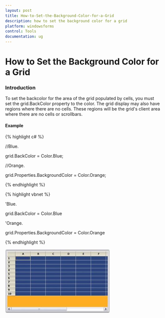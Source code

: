 ```yaml
---
layout: post
title: How-to-Set-the-Background-Color-for-a-Grid
description: how to set the background color for a grid
platform: windowsforms
control: Tools
documentation: ug
---
```


# How to Set the Background Color for a Grid

### Introduction

To set the backcolor for the area of the grid populated by cells, you must set the grid.BackColor property to the color. The grid display may also have regions where there are no cells. These regions will be the grid's client area where there are no cells or scrollbars. 

#### Example

{% highlight c# %}



//Blue.

grid.BackColor = Color.Blue;



//Orange.

grid.Properties.BackgroundColor = Color.Orange;

{% endhighlight %}

{% highlight vbnet %}



'Blue.

grid.BackColor = Color.Blue



'Orange.

grid.Properties.BackgroundColor = Color.Orange

{% endhighlight %}

![](How-to-Set-the-Background-Color-for-a-Grid_images/How-to-Set-the-Background-Color-for-a-Grid_img1.jpeg)



